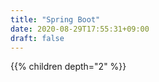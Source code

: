 ```yaml
---
title: "Spring Boot"
date: 2020-08-29T17:55:31+09:00
draft: false
---
```


{{% children depth="2" %}}